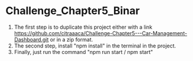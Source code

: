 # Challenge_Chapter5_Binar

1. The first step is to duplicate this project either with a link 
   https://github.com/citraaaca/Challenge-Chapter5---Car-Management-Dashboard.git 
   or in a zip format.
2. The second step, install "npm install" in the terminal in the project.
3. Finally, just run the command "npm run start / npm start"
